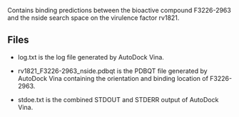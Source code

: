 Contains binding predictions between the bioactive compound F3226-2963 and the nside search space on the virulence factor rv1821.

## Files

- log.txt is the log file generated by AutoDock Vina.

- rv1821_F3226-2963_nside.pdbqt is the PDBQT file generated by AutoDock Vina containing the orientation and binding location of F3226-2963.

- stdoe.txt is the combined STDOUT and STDERR output of AutoDock Vina.

